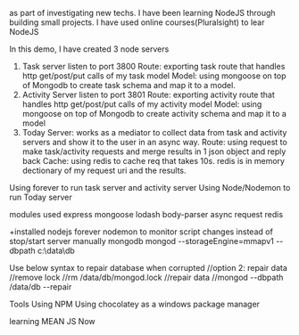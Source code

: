 as part of investigating new techs. I have been learning NodeJS through building small projects. I have used online courses(Pluralsight) to lear NodeJS

In this demo, I have created 3 node servers
1. Task server listen to port 3800
	Route: exporting task route that handles http get/post/put calls of my task model
	Model: using mongoose on top of Mongodb to create task schema and map it to a model.
2. Activity Server listen to port 3801
	Route: exporting activity route that handles http get/post/put calls of my activity model
	Model: using mongoose on top of Mongodb to create activity schema and map it to a model
3. Today Server: works as a mediator to collect data from task and activity servers and show it to the user in an async way.
	Route: using request to make task/activity requests and merge results in 1 json object and reply back
	Cache: using redis to cache req that takes 10s. redis is in memory dectionary of my request uri and the results.

Using forever to run task server and activity server
Using Node/Nodemon to run Today server

modules used
express
mongoose 
lodash
body-parser
async
request
redis

+installed 
nodejs
forever
nodemon to monitor script changes instead of stop/start server manually
mongodb
	mongod --storageEngine=mmapv1 --dbpath c:\data\db

Use below syntax to repair database when corrupted
//option 2: repair data
//remove lock
	//rm /data/db/mongod.lock
//repair data
	//mongod --dbpath /data/db --repair
 

Tools
Using NPM
Using chocolatey as a windows package manager

learning MEAN JS Now